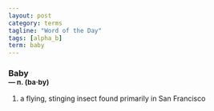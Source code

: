 ```yaml
---
layout: post
category: terms
tagline: "Word of the Day"
tags: [alpha_b]
term: baby
---
```


<h3>Baby<br/> <small>&mdash; n. (ba<span>&middot;</span>by)</small></h3>
<p><ol>
<li>a flying, stinging insect found primarily in San Francisco</li>
</ol></p>
